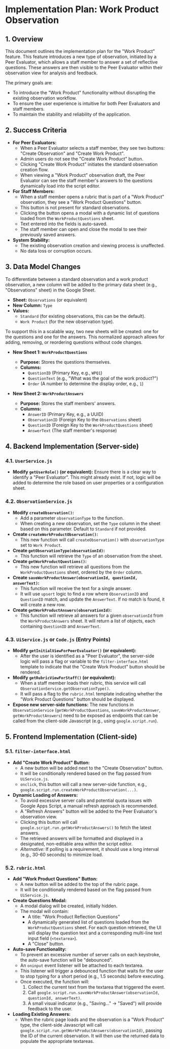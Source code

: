 # Implementation Plan: Work Product Observation

## 1. Overview

This document outlines the implementation plan for the "Work Product" feature. This feature introduces a new type of observation, initiated by a Peer Evaluator, which allows a staff member to answer a set of reflective questions. These answers are then visible to the Peer Evaluator within their observation view for analysis and feedback.

The primary goals are:
- To introduce the "Work Product" functionality without disrupting the existing observation workflow.
- To ensure the user experience is intuitive for both Peer Evaluators and staff members.
- To maintain the stability and reliability of the application.

## 2. Success Criteria

- **For Peer Evaluators:**
  - When a Peer Evaluator selects a staff member, they see two buttons: "Create Observation" and "Create Work Product".
  - Admin users do not see the "Create Work Product" button.
  - Clicking "Create Work Product" initiates the standard observation creation flow.
  - When viewing a "Work Product" observation draft, the Peer Evaluator can see the staff member's answers to the questions dynamically load into the script editor.
- **For Staff Members:**
  - When a staff member opens a rubric that is part of a "Work Product" observation, they see a "Work Product Questions" button.
  - This button is not present for standard observations.
  - Clicking the button opens a modal with a dynamic list of questions loaded from the `WorkProductQuestions` sheet.
  - Text entered into the fields is auto-saved.
  - The staff member can open and close the modal to see their previously saved answers.
- **System Stability:**
  - The existing observation creation and viewing process is unaffected.
  - No data loss or corruption occurs.

## 3. Data Model Changes

To differentiate between a standard observation and a work product observation, a new column will be added to the primary data sheet (e.g., "Observations" sheet) in the Google Sheet.

- **Sheet:** `Observations` (or equivalent)
- **New Column:** `Type`
- **Values:**
  - `Standard` (for existing observations, this can be the default).
  - `Work Product` (for the new observation type).

To support this in a scalable way, two new sheets will be created: one for the questions and one for the answers. This normalized approach allows for adding, removing, or reordering questions without code changes.

- **New Sheet 1: `WorkProductQuestions`**
  - **Purpose:** Stores the questions themselves.
  - **Columns:**
    - `QuestionID` (Primary Key, e.g., `WPQ1`)
    - `QuestionText` (e.g., "What was the goal of the work product?")
    - `Order` (A number to determine the display order, e.g., `1`)

- **New Sheet 2: `WorkProductAnswers`**
  - **Purpose:** Stores the staff members' answers.
  - **Columns:**
    - `AnswerID` (Primary Key, e.g., a UUID)
    - `ObservationID` (Foreign Key to the `Observations` sheet)
    - `QuestionID` (Foreign Key to the `WorkProductQuestions` sheet)
    - `AnswerText` (The staff member's response)

## 4. Backend Implementation (Server-side)

### 4.1. `UserService.js`

- **Modify `getUserRole()` (or equivalent):** Ensure there is a clear way to identify a "Peer Evaluator". This might already exist. If not, logic will be added to determine the role based on user properties or a configuration sheet.

### 4.2. `ObservationService.js`

- **Modify `createObservation()`:**
  - Add a parameter `observationType` to the function.
  - When creating a new observation, set the `Type` column in the sheet based on this parameter. Default to `Standard` if not provided.
- **Create `createWorkProductObservation()`:**
  - This new function will call `createObservation()` with `observationType` set to `Work Product`.
- **Create `getObservationType(observationId)`:**
  - This function will retrieve the `Type` of an observation from the sheet.
- **Create `getWorkProductQuestions()`:**
  - This new function will retrieve all questions from the `WorkProductQuestions` sheet, ordered by the `Order` column.
- **Create `saveWorkProductAnswer(observationId, questionId, answerText)`:**
  - This function will receive the text for a single answer.
  - It will use `upsert` logic to find a row where `ObservationID` and `QuestionID` match, and update the `AnswerText`. If no match is found, it will create a new row.
- **Create `getWorkProductAnswers(observationId)`:**
  - This function will retrieve all answers for a given `observationId` from the `WorkProductAnswers` sheet. It will return a list of objects, each containing `QuestionID` and `AnswerText`.

### 4.3. `UiService.js` or `Code.js` (Entry Points)

- **Modify `getInitialViewForPeerEvaluator()` (or equivalent):**
  - After the user is identified as a "Peer Evaluator", the server-side logic will pass a flag or variable to the `filter-interface.html` template to indicate that the "Create Work Product" button should be rendered.
- **Modify `getRubricViewForStaff()` (or equivalent):**
  - When a staff member loads their rubric, this service will call `ObservationService.getObservationType()`.
  - It will pass a flag to the `rubric.html` template indicating whether the "Work Product Questions" button should be displayed.
- **Expose new server-side functions:** The new functions in `ObservationService` (`getWorkProductQuestions`, `saveWorkProductAnswer`, `getWorkProductAnswers`) need to be exposed as endpoints that can be called from the client-side Javascript (e.g., using `google.script.run`).

## 5. Frontend Implementation (Client-side)

### 5.1. `filter-interface.html`

- **Add "Create Work Product" Button:**
  - A new button will be added next to the "Create Observation" button.
  - It will be conditionally rendered based on the flag passed from `UiService.js`.
  - `onclick`, this button will call a new server-side function, e.g., `google.script.run.createWorkProductObservation(...)`.
- **Dynamic Loading of Answers:**
  - To avoid excessive server calls and potential quota issues with Google Apps Script, a manual refresh approach is recommended.
  - A "Refresh Answers" button will be added to the Peer Evaluator's observation view.
  - Clicking this button will call `google.script.run.getWorkProductAnswers()` to fetch the latest answers.
  - The retrieved answers will be formatted and displayed in a designated, non-editable area within the script editor.
  - *Alternative:* If polling is a requirement, it should use a long interval (e.g., 30-60 seconds) to minimize load.

### 5.2. `rubric.html`

- **Add "Work Product Questions" Button:**
  - A new button will be added to the top of the rubric page.
  - It will be conditionally rendered based on the flag passed from `UiService.js`.
- **Create Questions Modal:**
  - A modal dialog will be created, initially hidden.
  - The modal will contain:
    - A title: "Work Product Reflection Questions"
    - A dynamically generated list of questions loaded from the `WorkProductQuestions` sheet. For each question retrieved, the UI will display the question text and a corresponding multi-line text input field (`<textarea>`).
    - A "Close" button.
- **Auto-save Functionality:**
  - To prevent an excessive number of server calls on each keystroke, the auto-save function will be "debounced".
  - An `oninput` event listener will be attached to each textarea.
  - This listener will trigger a debounced function that waits for the user to stop typing for a short period (e.g., 1.5 seconds) before executing.
  - Once executed, the function will:
    1. Collect the current text from the textarea that triggered the event.
    2. Call `google.script.run.saveWorkProductAnswer(observationId, questionId, answerText)`.
    3. A small visual indicator (e.g., "Saving..." -> "Saved") will provide feedback to the user.
- **Loading Existing Answers:**
  - When the rubric page loads and the observation is a "Work Product" type, the client-side Javascript will call `google.script.run.getWorkProductAnswers(observationId)`, passing the ID of the current observation. It will then use the returned data to populate the appropriate textareas.
